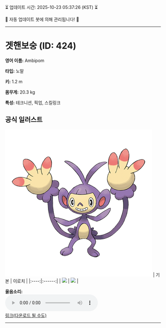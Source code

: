 
⏳ 업데이트 시간: 2025-10-23 05:37:26 (KST) ⏳

🤖 자동 업데이트 봇에 의해 관리됩니다! 🤖

---

# 겟핸보숭 (ID: 424)
**영어 이름:** Ambipom

**타입:** 노말

**키:** 1.2 m

**몸무게:** 20.3 kg

**특성:** 테크니션, 픽업, 스킬링크

## 공식 일러스트
![](https://raw.githubusercontent.com/PokeAPI/sprites/master/sprites/pokemon/other/official-artwork/424.png)
| 기본 | 이로치 |
|:----:|:------:|
| <img src="http://play.pokemonshowdown.com/sprites/ani/ambipom.gif" width="200"> | <img src="http://play.pokemonshowdown.com/sprites/ani-shiny/ambipom.gif" width="200"> |

**울음소리:**<br><audio controls src="https://raw.githubusercontent.com/PokeAPI/cries/main/cries/pokemon/latest/424.ogg"></audio><br> [링크(다운로드 될 수도)](https://raw.githubusercontent.com/PokeAPI/cries/main/cries/pokemon/latest/424.ogg)


---
